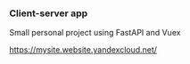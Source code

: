 ### Client-server app

Small personal project using FastAPI and Vuex

<a href="https://mysite.website.yandexcloud.net/">https://mysite.website.yandexcloud.net/</a>

